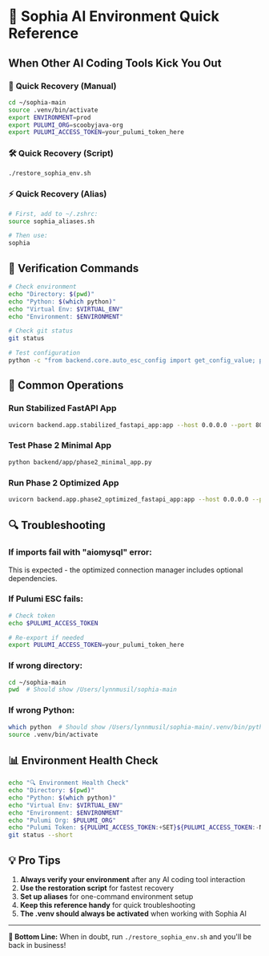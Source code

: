 # 🚀 Sophia AI Environment Quick Reference

## When Other AI Coding Tools Kick You Out

### 🔧 **Quick Recovery (Manual)**
```bash
cd ~/sophia-main
source .venv/bin/activate
export ENVIRONMENT=prod
export PULUMI_ORG=scoobyjava-org
export PULUMI_ACCESS_TOKEN=your_pulumi_token_here
```

### 🛠️ **Quick Recovery (Script)**
```bash
./restore_sophia_env.sh
```

### ⚡ **Quick Recovery (Alias)**
```bash
# First, add to ~/.zshrc:
source sophia_aliases.sh

# Then use:
sophia
```

## 🎯 **Verification Commands**
```bash
# Check environment
echo "Directory: $(pwd)"
echo "Python: $(which python)"
echo "Virtual Env: $VIRTUAL_ENV"
echo "Environment: $ENVIRONMENT"

# Check git status
git status

# Test configuration
python -c "from backend.core.auto_esc_config import get_config_value; print('Config loaded:', bool(get_config_value('openai_api_key')))"
```

## 🚀 **Common Operations**

### Run Stabilized FastAPI App
```bash
uvicorn backend.app.stabilized_fastapi_app:app --host 0.0.0.0 --port 8001
```

### Test Phase 2 Minimal App
```bash
python backend/app/phase2_minimal_app.py
```

### Run Phase 2 Optimized App
```bash
uvicorn backend.app.phase2_optimized_fastapi_app:app --host 0.0.0.0 --port 8002
```

## 🔍 **Troubleshooting**

### If imports fail with "aiomysql" error:
This is expected - the optimized connection manager includes optional dependencies.

### If Pulumi ESC fails:
```bash
# Check token
echo $PULUMI_ACCESS_TOKEN

# Re-export if needed
export PULUMI_ACCESS_TOKEN=your_pulumi_token_here
```

### If wrong directory:
```bash
cd ~/sophia-main
pwd  # Should show /Users/lynnmusil/sophia-main
```

### If wrong Python:
```bash
which python  # Should show /Users/lynnmusil/sophia-main/.venv/bin/python
source .venv/bin/activate
```

## 📊 **Environment Health Check**
```bash
echo "🔍 Environment Health Check"
echo "Directory: $(pwd)"
echo "Python: $(which python)"
echo "Virtual Env: $VIRTUAL_ENV"
echo "Environment: $ENVIRONMENT"
echo "Pulumi Org: $PULUMI_ORG"
echo "Pulumi Token: ${PULUMI_ACCESS_TOKEN:+SET}${PULUMI_ACCESS_TOKEN:-NOT SET}"
git status --short
```

## 💡 **Pro Tips**

1. **Always verify your environment** after any AI coding tool interaction
2. **Use the restoration script** for fastest recovery
3. **Set up aliases** for one-command environment setup
4. **Keep this reference handy** for quick troubleshooting
5. **The .venv should always be activated** when working with Sophia AI

---

**🎯 Bottom Line:** When in doubt, run `./restore_sophia_env.sh` and you'll be back in business! 
